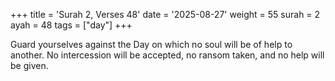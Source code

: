 +++
title = 'Surah 2, Verses 48'
date = '2025-08-27'
weight = 55
surah = 2
ayah = 48
tags = ["day"]
+++

Guard yourselves against the Day on which no soul will be of help to another. No intercession will be accepted, no ransom taken, and no help will be given.